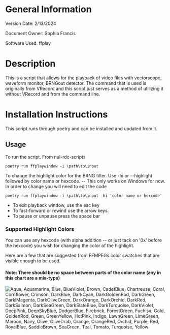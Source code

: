 # General Information

Version Date: 2/13/2024

Document Owner: Sophia Francis

Software Used: ffplay

# Description
This is a script that allows for the playback of video files with vectorscope, waveform monitor, BRNGout detector. The command that is used is originally from VRecord and this script just serves as a method of utilizing it without VRecord and from the command line.


# Installation Instructions
This script runs through poetry and can be installed and updated from it. 

## Usage
To run the script. From nul-rdc-scripts
```
poetry run ffplaywindow -i \path\to\input
```
To change the highlight color for the BRNG filter. Use -hi or --highlight followed by color name or hexcode. -- This only works on Windows for now. In order to change you will need to edit the code
```
poetry run ffplaywindow -i \path\to\input -hi 'color name or hexcode'
```

- To exit playback window, use the esc key
- To fast-forward or rewind use the arrow keys.
- To pause or unpause press the space bar


### Supported Highlight Colors
You can use any hexcode (with alpha addition -- or just tack on '0x' before the hexcode) you wish for changing the color of the highlight. 

Here are a few that are suggested from FFMPEGs color swatches that are visible enough to be used.

#### Note: There should be no space between parts of the color name (any in this chart are a mis-type)
![Aqua, Aquamarine, Blue, BlueViolet, Brown, CadetBlue, Chartreuse, Coral, Cornflower, Crimson, DarkBlue, DarkCyan, DarkGoldenRod, DarkGreen, DarklMagenta, DarkOliveGreen, DarkOrange, DarkOrchid, DarkRed, DarkSalmon, DarkSeaGreen, DarkSlateBlue, DarkTurquoise, DarkViolet, DeepPink, DeepSkyBlue, DodgerBlue, Firebrick, ForestGreen, Fuchisa, Gold, GoldenRod, Green, GreenYellow, HotPink, Indigo, LawnGreen, LimeGreen, Maroon, Navy, Olive, OliveDrab, Orange, OrangeRed, Orchid, Purple, Red, RoyalBlue, SaddleBrown, SeaGreen, Teal, Tomato, Turquoise, Yellow](/docs/images/ColorsForFFMPEG.png)

